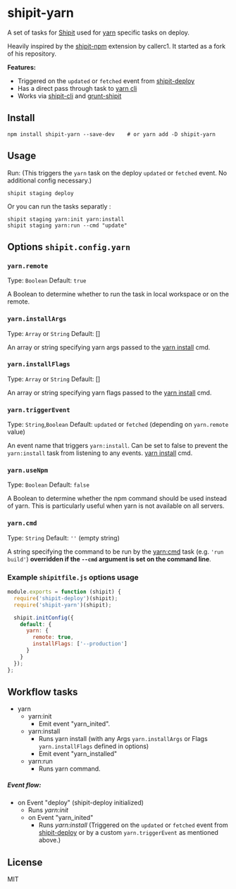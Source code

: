 # shipit-yarn

A set of tasks for [Shipit](https://github.com/shipitjs/shipit) used for
[yarn](https://yarnpkg.com) specific tasks on deploy.

Heavily inspired by the [shipit-npm](https://github.com/callerc1/shipit-npm)
extension by callerc1. It started as a fork of his repository.


**Features:**

- Triggered on the `updated` or `fetched` event from [shipit-deploy](https://github.com/shipitjs/shipit-deploy)
- Has a direct pass through task to [yarn cli](https://yarnpkg.com/en/docs/cli/)
- Works via [shipit-cli](https://github.com/shipitjs/shipit) and [grunt-shipit](https://github.com/shipitjs/grunt-shipit)

## Install

```
npm install shipit-yarn --save-dev    # or yarn add -D shipit-yarn
```

## Usage

Run: (This triggers the `yarn` task on the deploy `updated` or
`fetched` event. No additional config necessary.)

```
shipit staging deploy
```

Or you can run the tasks separatly :

```
shipit staging yarn:init yarn:install
shipit staging yarn:run --cmd "update"
```


## Options `shipit.config.yarn`

### `yarn.remote`

Type: `Boolean`
Default: `true`

A Boolean to determine whether to run the task in local workspace or on the
remote.

### `yarn.installArgs`

Type: `Array` or `String`
Default: []

An array or string specifying yarn args passed to the
[yarn install](https://yarnpkg.com/en/docs/cli/install) cmd.

### `yarn.installFlags`

Type: `Array` or `String`
Default: []

An array or string specifying yarn flags passed to the
[yarn install](https://yarnpkg.com/en/docs/cli/install) cmd.

### `yarn.triggerEvent`

Type: `String`,`Boolean`
Default: `updated` or `fetched` (depending on `yarn.remote` value)

An event name that triggers `yarn:install`. Can be set to false to prevent the
`yarn:install` task from listening to any events.
[yarn install](https://yarnpkg.com/en/docs/cli/install) cmd.

### `yarn.useNpm`

Type: `Boolean`
Default: `false`

A Boolean to determine whether the npm command should be used instead of yarn.
This is particularly useful when yarn is not available on all servers.

### `yarn.cmd`

Type: `String`
Default: `''` (empty string)

A string specifying the command to be run by the 
[yarn:cmd](https://github.com/clement-escolano/shipit-yarn#workflow-tasks) 
task (e.g. `'run build'`) **overridden if the `--cmd` argument is set on the command line**.


### Example `shipitfile.js` options usage

```js
module.exports = function (shipit) {
  require('shipit-deploy')(shipit);
  require('shipit-yarn')(shipit);

  shipit.initConfig({
    default: {
      yarn: {
        remote: true,
        installFlags: ['--production']
      }
    }
  });
};
```

## Workflow tasks

- yarn
  - yarn:init
      - Emit event "yarn_inited".
  - yarn:install
    - Runs yarn install (with any Args `yarn.installArgs` or Flags
      `yarn.installFlags` defined in options)
    - Emit event "yarn_installed"
  - yarn:run
      - Runs yarn command.

##### Event flow:

- on Event "deploy" (shipit-deploy initialized)
  - Runs *yarn:init*
  - on Event "yarn_inited"
    - Runs *yarn:install* (Triggered on the `updated` or `fetched` event from
      [shipit-deploy](https://github.com/shipitjs/shipit-deploy) or by a custom
      `yarn.triggerEvent` as mentioned above.)

## License

MIT
